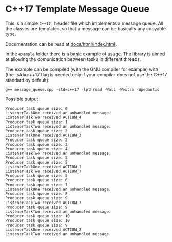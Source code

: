 # C++17 Template Message Queue

This is a simple `C++17 ` header file which implements a message queue. All the classes are templates, so that a message can be basically any copyable type.

Documentation can be read at <a href="http://htmlpreview.github.com/?docs/html/index.html">docs/html/index.html</a>.

In the `example` folder there is a basic example of usage. The library is aimed at allowing the comunication between tasks in different threads.

The example can be compiled (with the GNU compiler for example) with (the -std=c++17 flag is needed only if your compiler does not use the C++17 standard by default):

`g++ message_queue.cpp -std=c++17 -lpthread -Wall -Wextra -Wpedantic`

Possible output:

```
Producer task queue size: 0
ListenerTaskOne received an unhandled message.
ListenerTaskTwo received ACTION_4
Producer task queue size: 1
ListenerTaskTwo received an unhandled message.
Producer task queue size: 2
ListenerTaskOne received ACTION_3
Producer task queue size: 2
Producer task queue size: 3
Producer task queue size: 4
ListenerTaskTwo received an unhandled message.
Producer task queue size: 5
Producer task queue size: 5
ListenerTaskOne received ACTION_1
ListenerTaskTwo received ACTION_7
Producer task queue size: 5
Producer task queue size: 6
Producer task queue size: 7
ListenerTaskOne received an unhandled message.
Producer task queue size: 8
Producer task queue size: 9
ListenerTaskTwo received ACTION_7
Producer task queue size: 9
ListenerTaskTwo received an unhandled message.
Producer task queue size: 10
Producer task queue size: 10
Producer task queue size: 9
ListenerTaskOne received ACTION_2
ListenerTaskTwo received an unhandled message.
```
